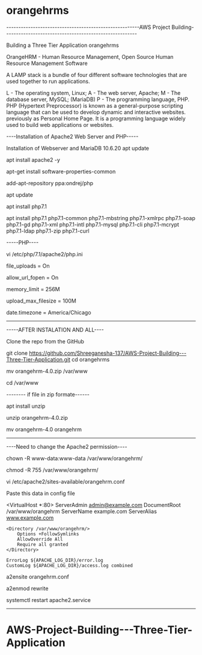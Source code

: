# orangehrms

-------------------------------------------------------AWS Project Building-------------------------------------------------------

Building a Three Tier Application
orangehrms

OrangeHRM - Human Resource Management,
Open Source Human Resource Management Software


A LAMP stack is a bundle of four different software technologies that are used together to run applications. 

L - The operating system, Linux; 
A - The web server, Apache; 
M - The database server, MySQL; (MariaDB) 
P - The programming language, PHP. PHP (Hypertext Preprocessor) is known as a general-purpose scripting language that can be used to develop dynamic and interactive websites.
previously as Personal Home Page. It is a programming language widely used to build web applications or websites.

----Installation of Apache2 Web Server and PHP-----

Installation of Webserver and MariaDB 10.6.20
apt update

apt install apache2 -y

apt-get install software-properties-common

add-apt-repository ppa:ondrej/php

apt update

apt install php7.1

apt install php7.1 php7.1-common php7.1-mbstring php7.1-xmlrpc php7.1-soap php7.1-gd php7.1-xml php7.1-intl php7.1-mysql php7.1-cli php7.1-mcrypt php7.1-ldap php7.1-zip php7.1-curl 

-----PHP----

vi /etc/php/7.1/apache2/php.ini

file_uploads = On

allow_url_fopen = On

memory_limit = 256M

upload_max_filesize = 100M

date.timezone = America/Chicago

-------------------------------------------------------

-----AFTER INSTALATION AND ALL----

Clone the repo from the GitHub


git clone https://github.com/Shreeganesha-137/AWS-Project-Building---Three-Tier-Application.git
cd orangehrms

mv orangehrm-4.0.zip /var/www

cd /var/www

-------- if file in zip formate------

apt install unzip

unzip orangehrm-4.0.zip

mv orangehrm-4.0 orangehrm

-------------------------------------------------------

----Need to change the Apache2 permission----

chown -R www-data:www-data /var/www/orangehrm/

chmod -R 755 /var/www/orangehrm/

vi /etc/apache2/sites-available/orangehrm.conf

Paste this data in config file

<VirtualHost *:80>
    ServerAdmin admin@example.com
    DocumentRoot /var/www/orangehrm
    ServerName example.com
    ServerAlias www.example.com

    <Directory /var/www/orangehrm/>
        Options +FollowSymlinks
        AllowOverride All
        Require all granted
    </Directory>

    ErrorLog ${APACHE_LOG_DIR}/error.log
    CustomLog ${APACHE_LOG_DIR}/access.log combined
</VirtualHost>





a2ensite orangehrm.conf

a2enmod rewrite

systemctl restart apache2.service


-------------------------------------------------------


# AWS-Project-Building---Three-Tier-Application
